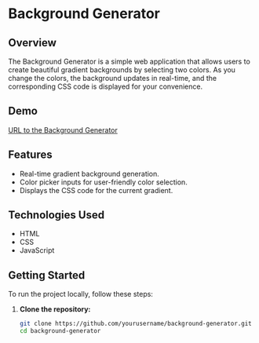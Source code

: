 # Background Generator

## Overview

The Background Generator is a simple web application that allows users to create beautiful gradient backgrounds by selecting two colors. As you change the colors, the background updates in real-time, and the corresponding CSS code is displayed for your convenience.

## Demo

[URL to the Background Generator](https://glutton00.github.io/Background-Generator/)

## Features

- Real-time gradient background generation.
- Color picker inputs for user-friendly color selection.
- Displays the CSS code for the current gradient.

## Technologies Used

- HTML
- CSS
- JavaScript

## Getting Started

To run the project locally, follow these steps:

1. **Clone the repository:**

   ```bash
   git clone https://github.com/yourusername/background-generator.git
   cd background-generator
